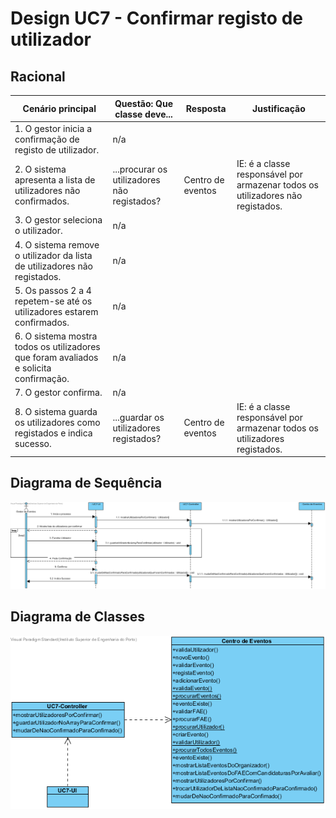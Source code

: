 # Design UC7 - Confirmar registo de utilizador

## Racional ##

| Cenário principal                                                                     | Questão: Que classe deve...                 | Resposta          | Justificação                                                                   |
|---------------------------------------------------------------------------------------|---------------------------------------------|-------------------|--------------------------------------------------------------------------------|
| 1. O gestor inicia a confirmação de registo de utilizador.                            | n/a                                         |                   |                                                                                |
| 2. O sistema apresenta a lista de utilizadores não confirmados.                       | ...procurar os utilizadores não registados? | Centro de eventos | IE: é a classe responsável por armazenar todos os utilizadores não registados. |
| 3. O gestor seleciona o utilizador.                                                   | n/a                                         |                   |                                                                                |
| 4. O sistema remove o utilizador da lista de utilizadores não registados.             | n/a                                         |                   |                                                                                |
| 5. Os passos 2 a 4 repetem-se até os utilizadores estarem confirmados.                | n/a                                         |                   |                                                                                |
| 6. O sistema mostra todos os utilizadores que foram avaliados e solicita confirmação. | n/a                                         |                   |                                                                                |
| 7. O gestor confirma.                                                                 | n/a                                         |                   |                                                                                |
| 8. O sistema guarda os utilizadores como registados e indica sucesso.                | ...guardar os utilizadores registados?      | Centro de eventos | IE: é a classe responsável por armazenar todos os utilizadores registados.     |



##	Diagrama de Sequência ##
![UC7-Confirmar_Utilizador-SD.png](../Imagens/Desing/UC7-Confirmar_Utilizador-SD.png)


##	Diagrama de Classes ##
![UC7-Confirmar_Utilizador-ClassDiagram.png](../Imagens/Desing/UC7-Confirmar_Utilizador-ClassDiagram.png)
